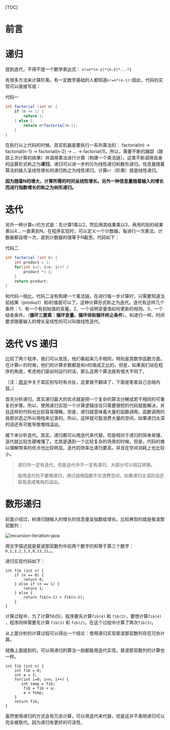 [TOC]

# 前言

# 递归

提到迭代，不得不提一个数学表达式： `n!=n*(n-1)*(n-2)*...*1`

有很多方法来计算阶乘。有一定数学基础的人都知道`n!=n*(n-1)!`因此，代码的实现可以直接写成：

代码一

```java
int factorial (int n) {
    if (n == 1) {
        return 1;
    } else {
        return n*factorial(n-1);
    }
}   
```

在执行以上代码的时候，其实机器是要执行一系列乘法的： factorial(n) → factorial(n-1) → factorial(n-2) → … → factorial(1)。所以，需要不断的跟踪（跟踪上次计算的结果）并调用乘法进行计算（构建一个乘法链）。这类不断调用自身的运算形式称之为**递归**。递归可以进一步的分为线性递归和数形递归。信息量随着算法的输入呈线性增长的递归称之为线性递归。计算`n!`（阶乘）就是线性递归。

**因为随着N的增大，计算所需的时间呈线性增长。另外一种信息量随着输入的增长而进行指数增长的称之为树形递归。**

# 迭代

另外一种计算`n!`的方式是：先计算1乘以2，然后用其结果乘以3，再用的到的结果乘以4….一直乘到N。在程序实现时，可以定义一个计数器，每进行一次乘法，计数器都自增一次，直到计数器的值等于N截至。代码如下：

代码二

```java
int factorial (int n) {
    int product = 1;
    for(int i=2; i<n; i++) {
        product *= i;
    }
    return product;
}
```

和代码一相比，代码二没有构建一个乘法链。在进行每一步计算时，只需要知道当前结果（product）和i的值就可以了。这种计算形式称之为迭代。迭代有这样几个条件：1、有一个有初始值的变量。2、一个说明变量值如何更新的规则。3、一个结束条件。（**循环三要素：循环变量、循环体和循环终止条件**）。和递归一样。时间要求随着输入的增长呈线性的可以叫做线性迭代。

# 迭代 VS 递归

比较了两个程序，我们可以发现，他们看起来几乎相同，特别是其数学函数方面。在计算`n!`的时候，他们的计算步数都是和n的值成正比的。但是，如果我们站在程序的角度，考虑他们是如何运行的话，那么这两个算法就有很大不同了。

（注：[原文](http://www.programcreek.com/2012/10/iteration-vs-recursion-in-java/)中关于其区别写的有点扯，这里就不翻译了，下面是笔者自己总结内容。）

首先分析递归，其实递归最大的优点就是把一个复杂的算法分解成若干相同的可重复的步骤。所以，使用递归实现一个计算逻辑往往只需要很短的代码就能解决，并且这样的代码也比较容易理解。但是，递归就意味着大量的函数调用。函数调用的局部状态之所以用栈来记录的。所以，这样就可能浪费大量的空间，如果递归太深的话还有可能导致堆栈溢出。

接下来分析迭代。其实，递归都可以用迭代来代替。但是相对于递归的简单易懂，迭代就比较生硬难懂了。尤其是遇到一个比较复杂的场景的时候。但是，代码的难以理解带来的优点也比较明显。迭代的效率比递归要高，并且在空间消耗上也比较小。

> 递归中一定有迭代，但是迭代中不一定有递归，大部分可以相互转换。
>
> 能用迭代的不要用递归，递归调用函数不仅浪费空间，如果递归太深的话还容易造成堆栈的溢出。

# 数形递归

前面介绍过，树递归随输入的增长的信息量呈指数级增长。比较典型的就是斐波那契数列：

![recursion-iteration-java](https://ws4.sinaimg.cn/large/006tNc79gy1fzs1z4h8llj30ar02agld.jpg)

用文字描述就是斐波那契数列中前两个数字的和等于第三个数字：`0,1,1,2,3,5,8,13,21……`

递归实现代码如下：

```
int fib (int n) {
    if (n == 0) {
        return 0;
    } else if (n == 1) {
        return 1;
    } else {
        return fib(n-1) + fib(n-2);
    }
}
```

计算过程中，为了计算fib(5)，程序要先计算`fib(4)` 和 `fib(3)`，要想计算`fib(4)` ，程序同样需要先计算 `fib(3)` 和 `fib(2)`。在这个过程中计算了两次`fib(3)`。

从上面分析的计算过程可以得出一个结论：使用递归实现斐波那契数列存在冗余计算。

就像上面提到的，可以用递归的算法一般都能用迭代实现，斐波那契数列的计算也一样。

```
int fib (int n) {
    int fib = 0;
    int a = 1;
    for(int i=0; i<n; i++) {
       int temp = fib;
        fib = fib + a;
        a = temp;
    }
    return fib;
}
```

虽然使用递归的方式会有冗余计算，可以用迭代来代替。但是这并不表明递归可以完全被取代。因为递归有更好的可读性。